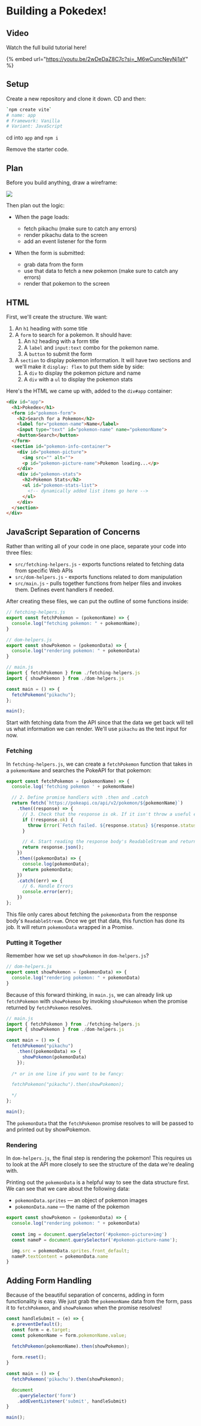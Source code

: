 # Building a Pokedex!

## Video

Watch the full build tutorial here!

{% embed url="https://youtu.be/2wDeDaZ8C7c?si=_M6wCuncNeyNj1aY" %}

## Setup

Create a new repository and clone it down. CD and then:

```sh
`npm create vite`
# name: app
# Framework: Vanilla
# Variant: JavaScript
```

cd into `app` and `npm i`

Remove the starter code.

## Plan

Before you build anything, draw a wireframe:

![](./pokedex-wireframe.svg)

Then plan out the logic:
* When the page loads:
  * fetch pikachu (make sure to catch any errors)
  * render pikachu data to the screen
  * add an event listener for the form

* When the form is submitted:
  * grab data from the form
  * use that data to fetch a new pokemon (make sure to catch any errors)
  * render that pokemon to the screen

## HTML

First, we'll create the structure. We want:
1. An `h1` heading with some title
2. A `form` to search for a pokemon. It should have:
   1. An `h2` heading with a form title
   2. A `label` and `input:text` combo for the pokemon name.
   3. A `button` to submit the form
3. A `section` to display pokemon information. It will have two sections and we'll make it `display: flex` to put them side by side:
   1. A `div` to display the pokemon picture and name
   2. A `div` with a `ul` to display the pokemon stats

Here's the HTML we came up with, added to the `div#app` container:

```html
<div id="app">
  <h1>Pokedex</h1>
  <form id="pokemon-form">
    <h2>Search for a Pokemon</h2>
    <label for="pokemon-name">Name</label>
    <input type="text" id="pokemon-name" name="pokemonName">
    <button>Search</button>
  </form>
  <section id="pokemon-info-container">
    <div id="pokemon-picture">
      <img src="" alt="">
      <p id="pokemon-picture-name">Pokemon loading...</p>
    </div>
    <div id="pokemon-stats">
      <h2>Pokemon Stats</h2>
      <ul id="pokemon-stats-list">
        <!-- dynamically added list items go here -->
      </ul>
    </div>
  </section>
</div>
```

## JavaScript Separation of Concerns

Rather than writing all of your code in one place, separate your code into three files:
- `src/fetching-helpers.js` - exports functions related to fetching data from specific Web APIs
- `src/dom-helpers.js` - exports functions related to dom manipulation
- `src/main.js` - pulls together functions from helper files and invokes them. Defines event handlers if needed.

After creating these files, we can put the outline of some functions inside:

```js
// fetching-helpers.js
export const fetchPokemon = (pokemonName) => {
  console.log("fetching pokemon: " + pokemonName);
}

// dom-helpers.js
export const showPokemon = (pokemonData) => {
  console.log("rendering pokemon: " + pokemonData)
}

// main.js
import { fetchPokemon } from ./fetching-helpers.js
import { showPokemon } from ./dom-helpers.js

const main = () => {
  fetchPokemon("pikachu");
};

main();
```

Start with fetching data from the API since that the data we get back will tell us what information we can render. We'll use `pikachu` as the test input for now.

### Fetching

In `fetching-helpers.js`, we can create a `fetchPokemon` function that takes in a `pokemonName` and searches the PokeAPI for that pokemon:

```js
export const fetchPokemon = (pokemonName) => {
  console.log('fetching pokemon ' + pokemonName)

  // 2. Define promise handlers with .then and .catch
  return fetch(`https://pokeapi.co/api/v2/pokemon/${pokemonName}`)
    .then((response) => {
      // 3. Check that the response is ok. If it isn't throw a useful error.
      if (!response.ok) {
        throw Error(`Fetch failed. ${response.status} ${response.statusText}`)
      }

      // 4. Start reading the response body's ReadableStream and return the promise
      return response.json();
    })
    .then((pokemonData) => {
      console.log(pokemonData);
      return pokemonData;
    })
    .catch((err) => {
      // 6. Handle Errors
      console.error(err);
    })
};
```

This file only cares about fetching the `pokemonData` from the response body's `ReadableStream`. Once we get that data, this function has done its job. It will return `pokemonData` wrapped in a Promise.

### Putting it Together

Remember how we set up `showPokemon` in `dom-helpers.js`?

```js
// dom-helpers.js
export const showPokemon = (pokemonData) => {
  console.log("rendering pokemon: " + pokemonData)
}
```

Because of this forward thinking, in `main.js`, we can already link up `fetchPokemon` with `showPokemon` by invoking `showPokemon` when the promise returned by `fetchPokemon` resolves.

```js
// main.js
import { fetchPokemon } from ./fetching-helpers.js
import { showPokemon } from ./dom-helpers.js

const main = () => {
  fetchPokemon("pikachu")
    .then((pokemonData) => {
      showPokemon(pokemonData)
    });
  
  /* or in one line if you want to be fancy:

  fetchPokemon("pikachu").then(showPokemon);

  */
};

main();
```

The `pokemonData` that the `fetchPokemon` promise resolves to will be passed to and printed out by showPokemon.

### Rendering

In `dom-helpers.js`, the final step is rendering the pokemon! This requires us to look at the API more closely to see the structure of the data we're dealing with.

Printing out the `pokemonData` is a helpful way to see the data structure first. We can see that we care about the following data:
* `pokemonData.sprites` — an object of pokemon images
* `pokemonData.name` — the name of the pokemon

```js
export const showPokemon = (pokemonData) => {
  console.log("rendering pokemon: " + pokemonData)
  
  const img = document.querySelector('#pokemon-picture>img')
  const nameP = document.querySelector('#pokemon-picture-name');

  img.src = pokemonData.sprites.front_default;
  nameP.textContent = pokemonData.name
}
```

## Adding Form Handling

Because of the beautiful separation of concerns, adding in form functionality is easy. We just grab the `pokemonName` data from the form, pass it to `fetchPokemon`, and `showPokemon` when the promise resolves!

```js
const handleSubmit = (e) => {
  e.preventDefault();
  const form = e.target;
  const pokemonName = form.pokemonName.value;

  fetchPokemon(pokemonName).then(showPokemon);
  
  form.reset();
}

const main = () => {
  fetchPokemon('pikachu').then(showPokemon);

  document
    .querySelector('form')
    .addEventListener('submit', handleSubmit)
}

main();
```